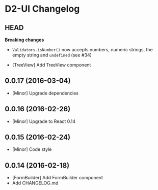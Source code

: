 D2-UI Changelog
===============

HEAD
----

**Breaking changes**

- `Validators.isNumber()` now accepts numbers, numeric strings, the empty string and
  `undefined` (see #34)

- [TreeView] Add TreeView component


0.0.17 (2016-03-04)
-------------------

- [Minor] Upgrade dependencies



0.0.16 (2016-02-26)
-------------------

- [Minor] Upgrade to React 0.14



0.0.15 (2016-02-24)
-------------------

- [Minor] Code style



0.0.14 (2016-02-18)
-------------------
- [FormBuilder] Add FormBuilder component
- Add CHANGELOG.md

